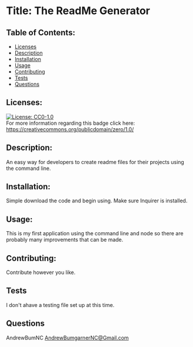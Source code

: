 
# Title: The ReadMe Generator

## Table of Contents: 

- [Licenses](#licenses)
- [Description](#description)
- [Installation](#installation)
- [Usage](#usage)
- [Contributing](#contributing)
- [Tests](#tests)
- [Questions](#questions)

## Licenses:


[![License: CC0-1.0](https://img.shields.io/badge/License-CC0%201.0-lightgrey.svg)](http://creativecommons.org/publicdomain/zero/1.0/) <br/> For more information regarding this badge click here: https://creativecommons.org/publicdomain/zero/1.0/ <br/>




## Description: 
An easy way for developers to create readme files for their projects using the command line. 

## Installation:
Simple download the code and begin using. Make sure Inquirer is installed. 

## Usage:
This is my first application using the command line and node so there are probably many improvements that can be made. 

## Contributing:
Contribute however you like. 

## Tests
I don't ahave a testing file set up at this time. 

## Questions 

AndrewBumNC
AndrewBumgarnerNC@Gmail.com

    